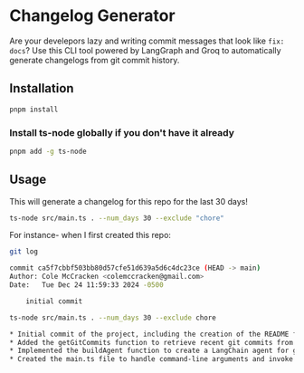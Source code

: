# Changelog Generator

Are your develepors lazy and writing commit messages that look like `fix: docs`? Use this CLI tool powered by LangGraph and Groq to automatically generate changelogs from git commit history.

## Installation

```bash
pnpm install
```

### Install ts-node globally if you don't have it already

```bash
pnpm add -g ts-node
```

## Usage

This will generate a changelog for this repo for the last 30 days!

```bash
ts-node src/main.ts . --num_days 30 --exclude "chore"
```

For instance- when I first created this repo:

```bash
git log

commit ca5f7cbbf503bb80d57cfe51d639a5d6c4dc23ce (HEAD -> main)
Author: Cole McCracken <colemccracken@gmail.com>
Date:   Tue Dec 24 11:59:33 2024 -0500

    initial commit
```

```bash
ts-node src/main.ts . --num_days 30 --exclude chore

* Initial commit of the project, including the creation of the README file, package.json, and other necessary files - [@Cole McCracken]
* Added the getGitCommits function to retrieve recent git commits from a repository - [@Cole McCracken]
* Implemented the buildAgent function to create a LangChain agent for generating changelogs - [@Cole McCracken]
* Created the main.ts file to handle command-line arguments and invoke the buildAgent function - [@Cole McCracken]
```
